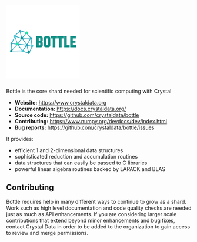 # <img alt="Bottle" src="./static/bottlelogo.png">

Bottle is the core shard needed for scientific computing with Crystal

- **Website:** https://www.crystaldata.org
- **Documentation:** https://docs.crystaldata.org/
- **Source code:** https://github.com/crystaldata/bottle
- **Contributing:** https://www.numpy.org/devdocs/dev/index.html
- **Bug reports:** https://github.com/crystaldata/bottle/issues

It provides:

- efficient 1 and 2-dimensional data structures
- sophisticated reduction and accumulation routines
- data structures that can easily be passed to C libraries
- powerful linear algebra routines backed by LAPACK and BLAS

Contributing
------------
Bottle requires help in many different ways to continue to grow as a shard.
Work such as high level documentation and code quality checks are needed just
as much as API enhancements.  If you are considering larger scale contributions
that extend beyond minor enhancements and bug fixes, contact Crystal Data
in order to be added to the organization to gain access to review and merge
permissions.
